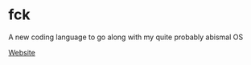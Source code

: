 # fck
A new coding language to go along with my quite probably abismal OS


[Website](https://RosiePuddles.github.io)
